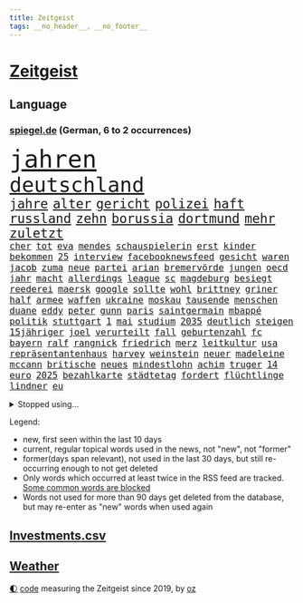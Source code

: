 ```yaml
---
title: Zeitgeist
tags: __no_header__, __no_footer__
---
```


# [Zeitgeist](https://oliz.io/zeitgeist/)

## Language

<h3><a href="https://www.spiegel.de" target="_blank">spiegel.de</a> (German, 6 to 2 occurrences)</h3>
<p style="font-family:monospace">
<span style="font-size:32pt"><a href="news_links.html#jahren" class="current">jahren</a></span>
<br>
<span style="font-size:27pt"><a href="news_links.html#deutschland" class="current">deutschland</a></span>
<br>
<span style="font-size:17pt"><a href="news_links.html#jahre" class="current">jahre</a></span>
<span style="font-size:17pt"><a href="news_links.html#alter" class="current">alter</a></span>
<span style="font-size:17pt"><a href="news_links.html#gericht" class="current">gericht</a></span>
<span style="font-size:17pt"><a href="news_links.html#polizei" class="current">polizei</a></span>
<span style="font-size:17pt"><a href="news_links.html#haft" class="current">haft</a></span>
<span style="font-size:17pt"><a href="news_links.html#russland" class="current">russland</a></span>
<span style="font-size:17pt"><a href="news_links.html#zehn" class="current">zehn</a></span>
<span style="font-size:17pt"><a href="news_links.html#borussia" class="current">borussia</a></span>
<span style="font-size:17pt"><a href="news_links.html#dortmund" class="current">dortmund</a></span>
<span style="font-size:17pt"><a href="news_links.html#mehr" class="current">mehr</a></span>
<span style="font-size:17pt"><a href="news_links.html#zuletzt" class="current">zuletzt</a></span>
<br>
<span style="font-size:12pt"><a href="news_links.html#cher" class="new">cher</a></span>
<span style="font-size:12pt"><a href="news_links.html#tot" class="current">tot</a></span>
<span style="font-size:12pt"><a href="news_links.html#eva" class="current">eva</a></span>
<span style="font-size:12pt"><a href="news_links.html#mendes" class="current">mendes</a></span>
<span style="font-size:12pt"><a href="news_links.html#schauspielerin" class="current">schauspielerin</a></span>
<span style="font-size:12pt"><a href="news_links.html#erst" class="current">erst</a></span>
<span style="font-size:12pt"><a href="news_links.html#kinder" class="current">kinder</a></span>
<span style="font-size:12pt"><a href="news_links.html#bekommen" class="current">bekommen</a></span>
<span style="font-size:12pt"><a href="news_links.html#25" class="current">25</a></span>
<span style="font-size:12pt"><a href="news_links.html#interview" class="current">interview</a></span>
<span style="font-size:12pt"><a href="news_links.html#facebooknewsfeed" class="new">facebooknewsfeed</a></span>
<span style="font-size:12pt"><a href="news_links.html#gesicht" class="current">gesicht</a></span>
<span style="font-size:12pt"><a href="news_links.html#waren" class="current">waren</a></span>
<span style="font-size:12pt"><a href="news_links.html#jacob" class="current">jacob</a></span>
<span style="font-size:12pt"><a href="news_links.html#zuma" class="new">zuma</a></span>
<span style="font-size:12pt"><a href="news_links.html#neue" class="current">neue</a></span>
<span style="font-size:12pt"><a href="news_links.html#partei" class="current">partei</a></span>
<span style="font-size:12pt"><a href="news_links.html#arian" class="new">arian</a></span>
<span style="font-size:12pt"><a href="news_links.html#bremervörde" class="new">bremervörde</a></span>
<span style="font-size:12pt"><a href="news_links.html#jungen" class="current">jungen</a></span>
<span style="font-size:12pt"><a href="news_links.html#oecd" class="new">oecd</a></span>
<span style="font-size:12pt"><a href="news_links.html#jahr" class="current">jahr</a></span>
<span style="font-size:12pt"><a href="news_links.html#macht" class="current">macht</a></span>
<span style="font-size:12pt"><a href="news_links.html#allerdings" class="current">allerdings</a></span>
<span style="font-size:12pt"><a href="news_links.html#league" class="current">league</a></span>
<span style="font-size:12pt"><a href="news_links.html#sc" class="current">sc</a></span>
<span style="font-size:12pt"><a href="news_links.html#magdeburg" class="current">magdeburg</a></span>
<span style="font-size:12pt"><a href="news_links.html#besiegt" class="current">besiegt</a></span>
<span style="font-size:12pt"><a href="news_links.html#reederei" class="current">reederei</a></span>
<span style="font-size:12pt"><a href="news_links.html#maersk" class="current">maersk</a></span>
<span style="font-size:12pt"><a href="news_links.html#google" class="current">google</a></span>
<span style="font-size:12pt"><a href="news_links.html#sollte" class="current">sollte</a></span>
<span style="font-size:12pt"><a href="news_links.html#wohl" class="current">wohl</a></span>
<span style="font-size:12pt"><a href="news_links.html#brittney" class="current">brittney</a></span>
<span style="font-size:12pt"><a href="news_links.html#griner" class="current">griner</a></span>
<span style="font-size:12pt"><a href="news_links.html#half" class="current">half</a></span>
<span style="font-size:12pt"><a href="news_links.html#armee" class="current">armee</a></span>
<span style="font-size:12pt"><a href="news_links.html#waffen" class="current">waffen</a></span>
<span style="font-size:12pt"><a href="news_links.html#ukraine" class="current">ukraine</a></span>
<span style="font-size:12pt"><a href="news_links.html#moskau" class="current">moskau</a></span>
<span style="font-size:12pt"><a href="news_links.html#tausende" class="current">tausende</a></span>
<span style="font-size:12pt"><a href="news_links.html#menschen" class="current">menschen</a></span>
<span style="font-size:12pt"><a href="news_links.html#duane" class="new">duane</a></span>
<span style="font-size:12pt"><a href="news_links.html#eddy" class="current">eddy</a></span>
<span style="font-size:12pt"><a href="news_links.html#peter" class="current">peter</a></span>
<span style="font-size:12pt"><a href="news_links.html#gunn" class="new">gunn</a></span>
<span style="font-size:12pt"><a href="news_links.html#paris" class="current">paris</a></span>
<span style="font-size:12pt"><a href="news_links.html#saintgermain" class="current">saintgermain</a></span>
<span style="font-size:12pt"><a href="news_links.html#mbappé" class="current">mbappé</a></span>
<span style="font-size:12pt"><a href="news_links.html#politik" class="current">politik</a></span>
<span style="font-size:12pt"><a href="news_links.html#stuttgart" class="current">stuttgart</a></span>
<span style="font-size:12pt"><a href="news_links.html#1" class="current">1</a></span>
<span style="font-size:12pt"><a href="news_links.html#mai" class="current">mai</a></span>
<span style="font-size:12pt"><a href="news_links.html#studium" class="current">studium</a></span>
<span style="font-size:12pt"><a href="news_links.html#2035" class="current">2035</a></span>
<span style="font-size:12pt"><a href="news_links.html#deutlich" class="current">deutlich</a></span>
<span style="font-size:12pt"><a href="news_links.html#steigen" class="current">steigen</a></span>
<span style="font-size:12pt"><a href="news_links.html#15jähriger" class="current">15jähriger</a></span>
<span style="font-size:12pt"><a href="news_links.html#joel" class="current">joel</a></span>
<span style="font-size:12pt"><a href="news_links.html#verurteilt" class="current">verurteilt</a></span>
<span style="font-size:12pt"><a href="news_links.html#fall" class="current">fall</a></span>
<span style="font-size:12pt"><a href="news_links.html#geburtenzahl" class="new">geburtenzahl</a></span>
<span style="font-size:12pt"><a href="news_links.html#fc" class="current">fc</a></span>
<span style="font-size:12pt"><a href="news_links.html#bayern" class="current">bayern</a></span>
<span style="font-size:12pt"><a href="news_links.html#ralf" class="current">ralf</a></span>
<span style="font-size:12pt"><a href="news_links.html#rangnick" class="new">rangnick</a></span>
<span style="font-size:12pt"><a href="news_links.html#friedrich" class="current">friedrich</a></span>
<span style="font-size:12pt"><a href="news_links.html#merz" class="current">merz</a></span>
<span style="font-size:12pt"><a href="news_links.html#leitkultur" class="current">leitkultur</a></span>
<span style="font-size:12pt"><a href="news_links.html#usa" class="current">usa</a></span>
<span style="font-size:12pt"><a href="news_links.html#repräsentantenhaus" class="current">repräsentantenhaus</a></span>
<span style="font-size:12pt"><a href="news_links.html#harvey" class="current">harvey</a></span>
<span style="font-size:12pt"><a href="news_links.html#weinstein" class="current">weinstein</a></span>
<span style="font-size:12pt"><a href="news_links.html#neuer" class="current">neuer</a></span>
<span style="font-size:12pt"><a href="news_links.html#madeleine" class="current">madeleine</a></span>
<span style="font-size:12pt"><a href="news_links.html#mccann" class="current">mccann</a></span>
<span style="font-size:12pt"><a href="news_links.html#britische" class="current">britische</a></span>
<span style="font-size:12pt"><a href="news_links.html#neues" class="current">neues</a></span>
<span style="font-size:12pt"><a href="news_links.html#mindestlohn" class="current">mindestlohn</a></span>
<span style="font-size:12pt"><a href="news_links.html#achim" class="new">achim</a></span>
<span style="font-size:12pt"><a href="news_links.html#truger" class="new">truger</a></span>
<span style="font-size:12pt"><a href="news_links.html#14" class="current">14</a></span>
<span style="font-size:12pt"><a href="news_links.html#euro" class="current">euro</a></span>
<span style="font-size:12pt"><a href="news_links.html#2025" class="current">2025</a></span>
<span style="font-size:12pt"><a href="news_links.html#bezahlkarte" class="current">bezahlkarte</a></span>
<span style="font-size:12pt"><a href="news_links.html#städtetag" class="new">städtetag</a></span>
<span style="font-size:12pt"><a href="news_links.html#fordert" class="current">fordert</a></span>
<span style="font-size:12pt"><a href="news_links.html#flüchtlinge" class="current">flüchtlinge</a></span>
<span style="font-size:12pt"><a href="news_links.html#lindner" class="current">lindner</a></span>
<span style="font-size:12pt"><a href="news_links.html#eu" class="current">eu</a></span>
</p>
<details>
<summary>Stopped using...</summary>
<p class="former" style="font-size:12pt">
rassismus(1288) aufgerufen(1287) entdeckte(1287) firma(1287) italiens(1287) maria(1287) entwurf(1286) steigenden(1286) versprach(1286) kino(1285) nationen(1285) konfrontiert(1284) schoss(1284) überlebt(1284) 2000(1283) bewerber(1283) entwicklungen(1283) fuß(1283) haftstrafe(1283) klaren(1283) krankheit(1283) moderne(1283) queen(1283) übergeben(1283) durchsetzen(1282) klein(1282) tiefe(1282) äußerungen(1282) atmosphäre(1281) büros(1281) favoriten(1281) kämpfer(1281) vorsitzenden(1281) überlebte(1281) armut(1280) hans(1280) illegalen(1280) kräftig(1280) regen(1280) spanischen(1280) trauer(1280) uspräsidenten(1280) verlängern(1280) verschoben(1280) angeblichen(1279) beachten(1279) forderte(1279) gemeldet(1279) künftigen(1279) portugal(1279) rand(1279) berufung(1278) einstellen(1278) gefährlichen(1278) kabinett(1278) kölner(1278) rest(1278) sprache(1278) beispielen(1277) erneuten(1277) kolumnist(1277) kraftvoll(1277) nigeria(1277) radikale(1277) rom(1277) rückschlag(1277) dokumente(1276) einstigen(1276) längere(1276) sports(1276) stolz(1276) städte(1276) weder(1276) zuversicht(1276) bundesstaat(1275) nominiert(1275) offenen(1275) ungarns(1275) engagement(1274) i(1274) jüngeren(1274) lebte(1274) pflanzen(1274) warschau(1274) wirtschaftlichen(1274) aufgenommen(1273) einsetzen(1273) institut(1273) kollaps(1273) null(1273) schwierigkeiten(1273) strecke(1273) erkrankung(1271) fußballprofi(1271) mitteln(1271) oliver(1271) weite(1271) zählen(1271) dar(1270) übernahme(1270) erfunden(1268) ausmaß(1267) enge(1267) weckt(1267) überholt(1267) aufarbeitung(1265) halb(1265) müsste(1265) ringen(1264) vorgestellt(1264) holocaust(1263) gouverneur(1262) vorgelegt(1262) sozialdemokraten(1259) parallelen(1258) umgeht(1258) eigenes(1257) syrer(1257) abgelehnt(1256) offenbart(1256) museum(1255) schießen(1255) aufgabe(1248) vorläufig(1246) empfangen(1239) herausforderungen(1236) verpasste(1234) ära(1232) hitler(1218) rein(1136) charles(1082) lehren(1046) drohende(1038) kolumbien(1034) arte(1027) rereportage(1027) inflationsrate(1026) ausnahme(1021) gremium(986) polnischen(983) jahrzehnt(972) energiepreise(963) haushalt(954) gehälter(943) fifa(942) games(926) 15000(925) krankenkassen(914) empfehlen(905) hendrik(902) umsetzung(902) betrüger(894) härte(889) fußballs(876) laura(866) außenministerium(863) buschmann(851) weiten(834) gefechte(832) streik(803) umfragen(793) 40000(789) gebiete(763) lindners(753) starkes(744) crew(737) wall(736) durchsuchen(730) großmutter(726) jack(718) suchte(693) chefs(685) debattiert(685) zufrieden(684) paderborn(681) stockholm(681) schwächen(679) iii(677) youtube(676) plädieren(664) jemals(653) entschuldigen(644) fassungslos(639) toilette(636) innenstadt(634) eigentliche(627) offizielle(624) disney(617) mithalten(617) studentin(609) ganzes(604) herunter(598) eben(594) töne(594) lula(589) angeblicher(587) nackt(587) kita(585) erzielte(584) beobachter(572) eingriff(569) kompliziert(565) quer(565) angreifen(564) persönlichen(562) direktor(555) future(553) spaltet(548) taucher(534) befragung(532) sam(531) erreichbar(529) reichlich(517) bewirken(515) ausgemacht(514) one(513) 500000(512) bedienen(512) zehntausenden(509) mitgliedern(503) überlebende(502) dfbelf(496) strafanzeige(491) kurzzeitig(488) mächtige(487) tourismus(479) freigelassen(477) rammt(476) kulturkampf(475) jung(467) geschwister(465) umstrittener(465) gebühren(462) plätze(459) cem(458) wohlstand(456) statistik(455) wettlauf(439) niederländischen(438) dennis(432) kleinere(431) 140(428) bär(425) panik(421) 130(419) 51(419) attackieren(419) loswerden(417) radfahrer(416) stillstand(415) rivalen(413) vereinten(411) arbeitskampf(410) gala(409) instituts(409) ausflug(407) rio(400) ankommen(397) rebellion(397) transformation(389) hollywoodstar(384) geschwächt(376) sofortiger(376) 2027(373) adhs(373) produkt(368) drohte(365) arbeitswelt(356) lina(356) staatsbürger(356) einsturz(355) massenhaft(353) straßenverkehr(352) beine(351) kolleginnen(351) gedenkt(350) gefangenenaustausch(349) luxus(349) überfahren(349) rotenburg(348) serien(348) begleitete(346) belgische(344) auffällig(341) expertengremium(341) minutenlang(341) beteiligte(334) filmbranche(332) infolge(330) institute(330) heiklen(329) mohammed(329) 9(327) rekrutiert(325) massen(323) beruft(321) finger(321) soldatinnen(321) vogel(320) blicke(319) dietmar(319) jeffrey(317) popp(316) achtjährige(315) bekennt(315) entgehen(315) open(314) kurzer(313) aleksandar(309) spahn(308) würdigung(307) schirdewan(305) leichte(304) abenteuer(301) bundesagentur(301) trauma(295) rechtsradikalen(294) tierwohl(293) busfahrer(292) bartsch(290) vorlegen(289) weisen(289) selbstoptimierung(286) spaghetti(286) allgemeine(285) gesellschaftliche(285) geschlossene(283) zulieferer(283) pass(282) anteile(281) palästinensischen(278) verkaufte(278) strafverfahren(277) zutaten(276) dfbfrauen(275) arbeitslosen(272) journalistin(272) höheren(271) goldene(269) kooperiert(269) drohender(267) kriegsende(267) sicherheitsmaßnahmen(266) winfried(266) runden(265) fashion(264) week(264) realistisch(261) butter(259) maximal(259) kugel(258) erstaunlich(257) exemplar(257) geglückt(257) terroranschläge(257) argentiniens(256) geleistet(256) jemen(255) angabe(254) rätselt(254) cannabislegalisierung(251) costa(251) hunden(251) entstand(250) kindesmissbrauch(250) reserve(249) südkoreanische(247) unerwartete(247) monatelange(246) meyer(245) samstagabend(244) recherche(243) betrieben(242) klimaschädliche(242) debütant(240) digitalen(239) schild(239) tabellenführer(239) chancenlos(237) sichergestellt(237) hebel(235) fußballweltverband(233) saudiarabiens(233) andauern(232) kabine(232) models(232) roter(232) ticketpreise(232) 03(230) goldenen(229) hall(226) betrag(225) makeup(225) tvsender(225) zypern(225) karrierecoach(224) franziska(223) rufe(223) rätselhafte(223) british(222) spezialeinheit(222) schwester(220) jugendorganisation(218) reformiert(215) rki(215) anläuft(214) streaminganbietern(214) manchem(212) morgenstunden(211) wankt(210) mützenich(209) attentäter(208) erzeugt(207) verbannen(207) beschwert(206) düsteren(206) glänzt(206) son(205) digitaler(204) klischee(204) noten(203) tauchen(203) horst(201) sexualisierten(201) königshaus(199) linkenpolitiker(199) mitmenschen(198) angeführt(196) kritikerin(195) regelungen(195) erstaunliche(194) kubicki(194) reifen(194) mobbing(193) widmete(193) medizinische(192) spurlos(192) ultrarechten(192) kriege(191) weitreichenden(190) demos(189) tsg(189) gerechnet(186) tolle(186) einlegen(185) sanierung(184) bist(182) mittwochmorgen(182) spitzenspiel(182) saarbrücken(180) betrugsprozess(178) borahansgrohe(178) mohammadi(178) effenbergbank(177) glückwünsche(177) schmalkalden(177) absichtlich(176) geregelt(176) größenwahn(174) tanzen(174) unterscheidet(174) beteiligung(173) reagierten(173) überfüllten(173) neukölln(172) doha(171) krebsdiagnose(171) gauck(167) israelgazanews(167) sara(167) bridge(166) mohammad(166) uneins(166) aufzubauen(165) gewähren(165) normale(165) abschiebestopp(164) spender(164) vereinbart(164) überfielen(164) eingedrungen(162) eingeweiht(162) nordwesten(162) mitgestalten(160) schacht(160) angespannten(159) bsw(159) gebraucht(158) solange(158) club(157) fdpvize(157) flensburg(157) betroffener(156) bewaffneter(156) enttäuschen(156) versammelt(156) lufthansatochter(155) bewirkt(154) staatssekretärin(154) traditionsklubs(154) warnstreiks(154) versperrt(153) autonomiebehörde(152) räumung(152) düpiert(149) manch(149) überdenken(149) erkämpfte(148) häme(148) bahnkunden(147) crown(147) freiem(147) gefeierte(147) unikliniken(147) claus(146) einschnitte(146) gdlchef(146) lernte(146) lokführergewerkschaft(146) netzbetreiber(146) veränderung(146) weselsky(146) nationalmannschaftskapitän(145) sicherung(145) verhandlungsrunde(145) db(144) köpfen(144) bewacht(143) erwünscht(143) neffe(143) oppositionspartei(143) dunkeln(142) evan(142) nbasuperstar(142) weitem(142) aufzuarbeiten(141) gesundheitsbehörde(140) kolumbiens(140) spdfraktionschef(140) benedikt(139) haderte(139) ausrufezeichen(138) bauer(138) geräten(138) staatsoberhaupt(138) abgekommen(137) bezahlung(137) brisante(137) einnahme(137) sammelte(136) dreijähriger(135) genehmigung(135) bundesverfassungsgerichts(134) eingestürzten(134) energieinfrastruktur(134) hauswand(134) kündigungen(134) lokführern(134) stichwaffe(134) tourt(134) lebensstil(133) diverse(132) fdpfinanzminister(132) revier(132) 84(131) brutalität(131) clarke(131) freikommen(131) genozid(131) psychologe(131) jesus(129) dfbteam(128) mileis(128) damaligen(127) janeiro(127) mutmaßlichem(127) usostküste(127) anzahl(126) durchgang(126) ernsthaft(126) mehrwertsteuersatz(125) orbáns(125) sharon(125) beruhigungsmittel(124) fördere(124) konsumieren(124) flaggen(122) meghan(122) skigebiet(122) gershkovich(121) weihnachtsgeschenke(121) misshandlungen(120) neuseelands(118) portemonnaie(118) profitierte(118) tina(118) belegschaft(117) christliche(117) dauerkrise(117) heimischen(117) sängerinnen(117) agnes(116) ehefrauen(116) merken(114) unterziehen(114) zeitdruck(114) förderprogramme(113) catherine(112) donnerstagmorgen(112) fabrik(112) gespart(112) hebamme(112) natopartnern(112) blockbuster(111) buchempfehlungen(111) gesamtweltcup(111) grundgesetzänderung(111) haut(111) einstufung(110) harvard(110) teppich(110) zeitalter(110) beigelegt(109) roberts(109) umfangreiche(109) inhaftierten(108) masterplan(108) aktiviert(107) andenken(107) mysteriöser(107) präsidentschaftswahlen(107) teamkollegen(107) amtierende(106) eiskunstlauf(106) mauern(106) spielabbruch(106) vorsitz(106) aufforstung(105) inhaftiert(105) materie(105) münzen(104) 1945(103) interessieren(103) shoppingapp(103) temu(103) wahr(103) whistleblower(103) wohnhausbrand(103) bill(102) humanitärer(102) provinzen(102) prägende(102) verkünden(102) angezweifelt(101) anzugreifen(101) dreyer(101) center(100) fünfter(99) präsentierte(99) spiegelkorrespondentin(99) ranghohe(98) scorsese(98) bernhard(97) designs(97) high(97) meistgehörten(97) normalerweise(97) can(96) cavallo(96) erzielen(96) kiewer(96) banksy(95) erkranken(95) millionenschaden(95) passagier(95) vorgänge(95) saunen(94) westukraine(94) socken(93) spitzenwerte(93) talk(93) verwendung(93) barack(92) gleichberechtigung(92) wüten(92) aggressionen(91) begegnen(91) beschädigten(91) disney+(91) ergeht(91) massenweise(91) seoul(91) trotzt(91) dämon(90) fossil(90) gaspreise(90) hamasführer(90) hoheitsansprüche(90) meeresgebiet(90) eigentum(89) lautet(89) preiswerte(89) starre(89) verknüpfen(89) überschatten(89) ammergauer(88) brennende(88) duolingo(88) fritz(88) spitzenpolitiker(88) wundersame(88) 1980(87) gesundheitszustand(87) mobile(87) niedriger(87) prozessbeginn(87) sächsische(87) wofür(87) bekennerschreiben(86) brettspiel(86) hindeuten(86) pazifik(86) spannendsten(86) terrorverdächtige(86) umkehren(86) vorm(86) abfahrt(85) altbau(85) brasilianer(85) britin(85) inflationsausgleich(85) luftraumverletzung(85) oregon(85) warmes(85) 53jähriger(84) generalstabschef(84) kommando(84) neuwahl(84) regalen(84) wilhelm(84) zusammenstößen(84) beeinflusst(83) bienen(83) browser(83) derart(83) leichtes(83) regierungsumbildung(83) tücken(83) umarmt(83) zugunglück(83) exmann(82) hintern(82) sparpläne(82) elisabeth(81) euagrarsubventionen(81) ferien(81) schneemassen(81) blockaden(80) freistellung(80) knospen(80) besänftigen(79) chrome(79) expolizist(79) gewidmet(79) schmecken(79) brüllende(78) formiert(78) gratuliert(78) murray(78) erstatten(77) livestreams(77) mehrjährige(77) protestierende(77) stau(77) verzögerungen(77) zero(77) dreh(76) gepäck(76) kollabierten(76) remigration(76) remigrationstreffen(76) stürmten(76) usuniversität(76) wechselhaft(76) christdemokrat(75) cnn(75) eingestuft(75) glücklose(75) himmels(75) homöopathie(75) homöopathische(75) langstreckenrennen(75) luca(75) medizinisches(75) schusswaffen(75) sprechchöre(75) überfüllte(75) a9(74) alaskaairlinesboeing(74) einfrieren(74) einigem(74) agrarprodukte(73) bodenpersonal(73) hefner(73) magull(73) verdächtiger(73) binneni(72) parallelwelt(72) parteifreund(72) erzeugen(71) frühes(71) hervorragend(71) stellvertreter(71) flugtaxis(70) geflohene(70) grundsatz(70) hab(70) knesset(70) saul(70) taurus(70) verschlingt(70) dominant(69) jasna(69) modernes(69) mäzen(69) rallye(69) reemtsma(69) sozialforschung(69) burkhard(68) scheidet(68) szenario(68) terrormiliz(68) angeworben(67) krebskrank(67) offenbaren(67) unsicherer(67) ausprobieren(66) hochrangige(66) kühlschrank(66) mails(66) tarifstreits(66) vergleichbare(66) 2050(65) abwehren(65) funktion(65) kopfschmerz(65) krebserkrankungen(65) volksbank(65) zerrissen(65) anonymen(64) ausfällig(64) do(64) gefühlen(64) grandslamturnier(64) grünenministerin(64) inszenierungen(64) kommunisten(64) lästert(64) mauer(64) pandas(64) perfekter(64) riesenslalom(64) unterhaltsam(64) übersetzer(64) akp(63) asiatischen(63) drogenkartelle(63) halbwegs(63) trainers(63) verbringen(63) wohlstands(63) blenden(62) ergangen(62) gegenentwurf(62) gelegentlich(62) lifte(62) russisch(62) smarter(62) zusammenhängen(62) einwanderer(61) herausgabe(61) highlands(61) hirsche(61) korallenriffe(61) wohnungsbrand(61) bedanken(60) landtagswahl(60) mediathek(60) stadtgebiet(60) verfassungsfeinden(60) wanken(60) wirtschaftsschwäche(60) gigaset(59) paukt(59) sicherheitsdienst(59) 19jähriger(58) altmeister(58) auswechseln(58) sacha(58) solches(58) spendensammeln(58) streamerin(58) twitch(58) vermieter(58) volkswagens(58) wasserverbrauch(58) abwehrkampf(57) besonderer(57) studiert(57) swiss(57) bestreikt(56) french(56) grotesk(56) influencerinnen(56) umweltaktivisten(56) wilson(56) özlem(56) bildungssystem(55) geparkte(55) klitschko(55) olivia(55) umgekehrt(55) vitali(55) kurt(54) sapiens(54) strengeren(54) zankt(54) ausfahrt(53) cyrus(53) exportbeschränkungen(53) miley(53) teilnehmenden(53) verbraucherschutz(53) achtungserfolg(52) augenzeugin(52) auslieferung(52) fraglich(52) niedrigstem(52) parlamentspräsidentin(52) schrift(52) verschwindet(51) elterngeldreform(50) erkrankten(50) glückte(50) schiffsunglück(50) alternativlos(49) assange(49) dreikampf(49) felder(49) menschenrechtsbeauftragte(49) torhüterin(49) wikileaksgründers(49) zauber(49) augenzeugen(48) ausgehandelte(48) bundesstraße(48) geschwindigkeit(48) hanna(48) kostüm(48) marsch(48) popikone(48) extinguishers(47) lufthansabodenpersonal(47) north(47) sinkenden(47) tyre(47) usareise(47) widerstände(47) 180000(46) absolviert(45) compact(45) herkömmliche(45) sofortigen(45) stehenden(45) uswahlkampf(45) vermittler(45) einfachste(44) eurer(44) geiseldrama(44) lea(44) auffälligen(43) hygiene(43) ideologie(43) nickel(43) vortag(43) befürchtungen(42) gutbehrami(42) klärt(42) kremlkritikers(42) lara(42) schweizerin(42) terrors(42) wahrnehmen(42) abrüstung(41) dasselbe(41) einfacher(41) gewöhnen(41) herausgerissen(41) lohnausgleich(41) winzer(41) aktenzeichen(40) erhältlich(40) hereingefallen(40) kostenlosen(40) mordvorwürfe(40) rückgabe(40) 28jährigen(39) ewigkeit(39) haftet(39) intensive(39) sabine(39) taurusdebatte(39) angesagt(38) clinton(38) geheimdiensten(38) sophia(38) verletzungsbedingt(38) ausgebildet(37) bizarre(37) herrn(37) maximale(37) sumoringer(37) taurusflugkörper(37) angeschaut(36) ergebnislos(36) euagrarpolitik(36) fehlender(36) gewalttat(36) netten(36) topmodel(36) vorbestrafte(36) brasília(35) höchstens(35) rollstuhl(35) abwesenheit(34) ausrasten(34) mehrwertsteuersenkung(34) verstorben(34) wildes(34) fotografiert(33) gehäuft(33) hausmeister(33) komponenten(33) persönliches(33) pfütze(33) sportevents(33) vizebürgermeister(33) wikileaksgründer(33) dani(32) hessischen(32) skifahrerin(32) stabile(32) urban(32) vorgegangen(32) entkommt(31) komponist(31) lahmt(31) umgekippt(31) kremltruppen(30) newark(30) börsengang(29) fernbleiben(29) fing(29) havarie(29) herzschrittmacher(29) komplimente(29) organ(29) pendelt(29) täuschen(29) ali(28) bedrohten(28) erlegt(28) familienangehörige(28) philippinisches(28) rafterroristen(28) salzburg(28) ernstvolker(27) geschäftszahlen(27) lohnsteigerungen(27) absichten(26) absperrungen(26) ausbremsen(26) barbiefilm(26) horrorszenario(26) hotspur(26) internen(26) kriegsversehrten(26) masern(26) seiler(26) tottenham(26) vorsitzender(26) 174(25) bahnt(25) grabow(25) indirekt(25) löhne(25) optimal(25) reisewarnung(25) scheidenden(25) verbrechens(25) verwundbar(25) wohnheim(25) anfällig(24) autotester(24) bekriegen(24) blamage(24) dfbfunktionäre(24) diensten(24) perus(24) schmerzhafte(24) vertritt(24) zerbrachen(24) amateursportler(23) frida(23) grundschüler(23) schöne(23) verstörenden(23) werdende(23) ambitionierte(22) datenschutzbehörde(22) einigkeit(22) jamal(22) musiala(22) op(22) raffinerie(22) richtlinien(22) theo(22) zwanziger(22) aufregende(21) benötige(21) forschungsinstitute(21) huthiangriff(21) treppenhaus(21) vaterschaftsurlaub(21) überdurchschnittlich(21) diana(20) geprägten(20) katholisch(20) krankheitserreger(20) sabrina(20) zerbrechen(20) beier(19) huthidrohnenangriff(19) kleid(19) schwindenden(19) weltsicherheitsrat(19) übernachtet(19) appellen(18) behördenangaben(18) cambridge(18) royals(18) steilvorlage(18) duelle(17) exbürgermeister(17) exzessiv(17) feministische(17) lacht(16) stilllegen(16) dianas(15) gekommene(15) hirschen(15) inkrafttreten(15) lenker(15) pille(15) anwesen(14) gebunden(14) lagerfeld(14) schifakrankenhaus(14) studien(14) verteidigungsausschusses(14) chatnachrichten(13) hasenhüttl(13) looks(13) ralph(13) therapie(13) bankmanfried(12) flughafens(12) friedensnobelpreisträgerin(12) ftx(12) klimaschützer(12) schlichter(12) titanic(12) 01(11) abgespalten(11) buchstäblich(11) kretschmann(11) kulinarik(11) schulkinder(11) wolken(11)
</p>
</details>
<p>Legend:
<ul>
<li><span class="new">new</span>, first seen within the last 10 days</li>
<li><span class="current">current</span>, regular topical words used in the news, not "new", not "former"</li>
<li><span class="former">former(days span relevant)</span>, not used in the last 30 days, but still re-occurring enough to not get deleted</li>
<li>Only words which occurred at least twice in the RSS feed are tracked. <a href="language/filters.py">Some common words are blocked</a></li>
<li>Words not used for more than 90 days get deleted from the database, but may re-enter as "new" words when used again</li>
</ul>
</p>

## [Investments](investments.html)[.csv](investments.csv)

## [Weather](weather.html)

<footer>
<a href="javascript:toggleTheme()" class="nav">🌓</a>
<a href="https://github.com/ooz/zeitgeist">code</a> measuring the Zeitgeist since 2019, by <a href="https://oliz.io">oz</a>
</footer>
